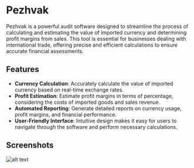 # Pezhvak

Pezhvak is a powerful audit software designed to streamline the process of calculating and estimating the value of imported currency and determining profit margins from sales. This tool is essential for businesses dealing with international trade, offering precise and efficient calculations to ensure accurate financial assessments.

## Features

- **Currency Calculation**: Accurately calculate the value of imported currency based on real-time exchange rates.
- **Profit Estimation**: Estimate profit margins in terms of percentage, considering the costs of imported goods and sales revenue.
- **Automated Reporting**: Generate detailed reports on currency usage, profit margins, and financial performance.
- **User-Friendly Interface**: Intuitive design makes it easy for users to navigate through the software and perform necessary calculations.


## Screenshots

![alt text](https://github.com/isefV/Pezhvak-Audit-App-Demo/Screenshot/pezh-1.jpg?raw=true)

